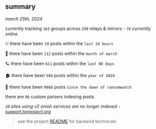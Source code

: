 
## summary
_march 25th, 2024_

currently tracking `163` groups across `299` relays & mirrors - _`74` currently online_

⏲ there have been `10` posts within the `last 24 hours`

🦈 there have been `112` posts within the `month of march`

🪐 there have been `611` posts within the `last 90 days`

🏚 there have been `584` posts within the `year of 2024`

🦕 there have been `9866` posts `since the dawn of ransomwatch`

there are `96` custom parsers indexing posts

_`20` sites using v2 onion services are no longer indexed - [support.torproject.org](https://support.torproject.org/onionservices/v2-deprecation/)_

> see the project [README](https://github.com/joshhighet/ransomwatch#ransomwatch--) for backend technicals

